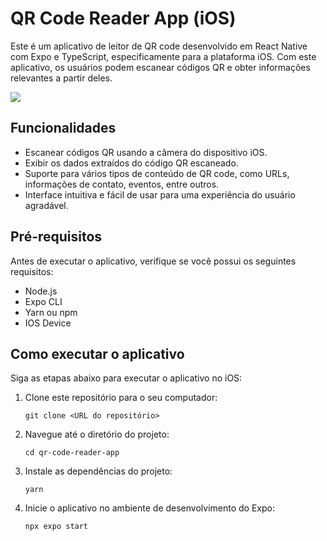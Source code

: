 # QR Code Reader App (iOS)

Este é um aplicativo de leitor de QR code desenvolvido em React Native com Expo e TypeScript, especificamente para a plataforma iOS. Com este aplicativo, os usuários podem escanear códigos QR e obter informações relevantes a partir deles.

![](https://i.imgur.com/UzQxkXJ.gif)


## Funcionalidades

- Escanear códigos QR usando a câmera do dispositivo iOS.
- Exibir os dados extraídos do código QR escaneado.
- Suporte para vários tipos de conteúdo de QR code, como URLs, informações de contato, eventos, entre outros.
- Interface intuitiva e fácil de usar para uma experiência do usuário agradável.

## Pré-requisitos

Antes de executar o aplicativo, verifique se você possui os seguintes requisitos:

- Node.js
- Expo CLI
- Yarn ou npm
- IOS Device

## Como executar o aplicativo

Siga as etapas abaixo para executar o aplicativo no iOS:

1. Clone este repositório para o seu computador:

   ```
   git clone <URL do repositório>
   ```

2. Navegue até o diretório do projeto:

   ```
   cd qr-code-reader-app
   ```

3. Instale as dependências do projeto:

   ```
   yarn 
   ```

4. Inicie o aplicativo no ambiente de desenvolvimento do Expo:

   ```
   npx expo start
   ```

